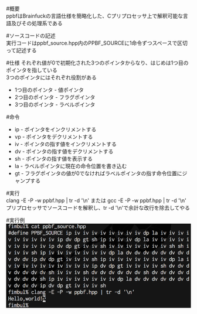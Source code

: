 #概要  
ppbfはBrainfuckの言語仕様を簡略化した、Cプリプロセッサ上で解釈可能な言語及びその処理系である

#ソースコードの記述  
実行コードはppbf_source.hpp内のPPBF_SOURCEに1命令ずつスペースで区切って記述する

#仕様
それぞれ値が0で初期化された3つのポインタからなり、はじめは1つ目のポインタを指している  
3つのポインタにはそれぞれ役割がある  
- 1つ目のポインタ - 値ポインタ  
- 2つ目のポインタ - フラグポインタ  
- 3つ目のポインタ - ラベルポインタ  

#命令  
- ip - ポインタをインクリメントする  
- vp - ポインタをデクリメントする  
- iv - ポインタの指す値をインクリメントする  
- dv - ポインタの指す値をデクリメントする  
- sh - ポインタの指す値を表示する  
- la - ラベルポインタに現在の命令位置を書き込む  
- gt - フラグポインタの値が0でなければラベルポインタの指す命令位置にジャンプする  

#実行  
clang -E -P -w ppbf.hpp | tr -d '\n' または gcc -E -P -w ppbf.hpp | tr -d '\n'   
プリプロセッサでソースコードを解釈し、tr -d '\n'で余計な改行を除去してやる

#実行例  
![screen shot](screenshot.png)  
